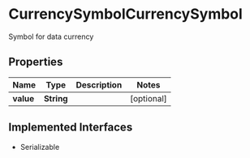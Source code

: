 

# CurrencySymbolCurrencySymbol

Symbol for data currency

## Properties

Name | Type | Description | Notes
------------ | ------------- | ------------- | -------------
**value** | **String** |  |  [optional]


## Implemented Interfaces

* Serializable


